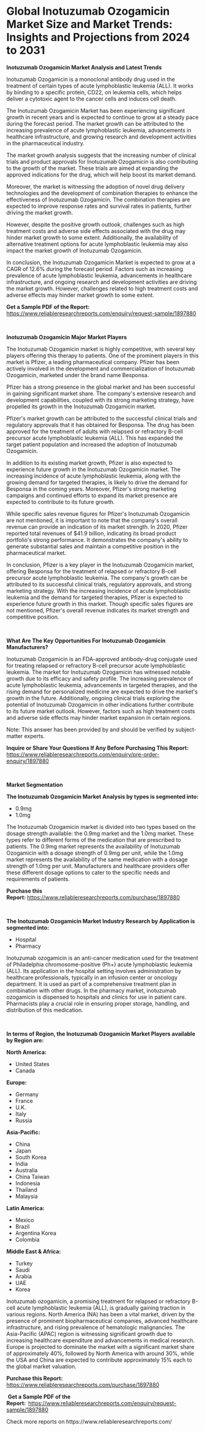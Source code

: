 <p><h1>Global Inotuzumab Ozogamicin Market Size and Market Trends: Insights and Projections from 2024 to 2031</h1></p><p><strong>Inotuzumab Ozogamicin Market Analysis and Latest Trends</strong></p>
<p><p>Inotuzumab Ozogamicin is a monoclonal antibody drug used in the treatment of certain types of acute lymphoblastic leukemia (ALL). It works by binding to a specific protein, CD22, on leukemia cells, which helps deliver a cytotoxic agent to the cancer cells and induces cell death.</p><p>The Inotuzumab Ozogamicin Market has been experiencing significant growth in recent years and is expected to continue to grow at a steady pace during the forecast period. The market growth can be attributed to the increasing prevalence of acute lymphoblastic leukemia, advancements in healthcare infrastructure, and growing research and development activities in the pharmaceutical industry.</p><p>The market growth analysis suggests that the increasing number of clinical trials and product approvals for Inotuzumab Ozogamicin is also contributing to the growth of the market. These trials are aimed at expanding the approved indications for the drug, which will help boost its market demand.</p><p>Moreover, the market is witnessing the adoption of novel drug delivery technologies and the development of combination therapies to enhance the effectiveness of Inotuzumab Ozogamicin. The combination therapies are expected to improve response rates and survival rates in patients, further driving the market growth.</p><p>However, despite the positive growth outlook, challenges such as high treatment costs and adverse side effects associated with the drug may hinder market growth to some extent. Additionally, the availability of alternative treatment options for acute lymphoblastic leukemia may also impact the market growth of Inotuzumab Ozogamicin.</p><p>In conclusion, the Inotuzumab Ozogamicin Market is expected to grow at a CAGR of 12.6% during the forecast period. Factors such as increasing prevalence of acute lymphoblastic leukemia, advancements in healthcare infrastructure, and ongoing research and development activities are driving the market growth. However, challenges related to high treatment costs and adverse effects may hinder market growth to some extent.</p></p>
<p><strong>Get a Sample PDF of the Report:&nbsp;</strong> <a href="https://www.reliableresearchreports.com/enquiry/request-sample/1897880">https://www.reliableresearchreports.com/enquiry/request-sample/1897880</a></p>
<p>&nbsp;</p>
<p><strong>Inotuzumab Ozogamicin Major Market Players</strong></p>
<p><p>The Inotuzumab Ozogamicin market is highly competitive, with several key players offering this therapy to patients. One of the prominent players in this market is Pfizer, a leading pharmaceutical company. Pfizer has been actively involved in the development and commercialization of Inotuzumab Ozogamicin, marketed under the brand name Besponsa.</p><p>Pfizer has a strong presence in the global market and has been successful in gaining significant market share. The company's extensive research and development capabilities, coupled with its strong marketing strategy, have propelled its growth in the Inotuzumab Ozogamicin market.</p><p>Pfizer's market growth can be attributed to the successful clinical trials and regulatory approvals that it has obtained for Besponsa. The drug has been approved for the treatment of adults with relapsed or refractory B-cell precursor acute lymphoblastic leukemia (ALL). This has expanded the target patient population and increased the adoption of Inotuzumab Ozogamicin.</p><p>In addition to its existing market growth, Pfizer is also expected to experience future growth in the Inotuzumab Ozogamicin market. The increasing incidence of acute lymphoblastic leukemia, along with the growing demand for targeted therapies, is likely to drive the demand for Besponsa in the coming years. Moreover, Pfizer's strong marketing campaigns and continued efforts to expand its market presence are expected to contribute to its future growth.</p><p>While specific sales revenue figures for Pfizer's Inotuzumab Ozogamicin are not mentioned, it is important to note that the company's overall revenue can provide an indication of its market strength. In 2020, Pfizer reported total revenues of $41.9 billion, indicating its broad product portfolio's strong performance. It demonstrates the company's ability to generate substantial sales and maintain a competitive position in the pharmaceutical market.</p><p>In conclusion, Pfizer is a key player in the Inotuzumab Ozogamicin market, offering Besponsa for the treatment of relapsed or refractory B-cell precursor acute lymphoblastic leukemia. The company's growth can be attributed to its successful clinical trials, regulatory approvals, and strong marketing strategy. With the increasing incidence of acute lymphoblastic leukemia and the demand for targeted therapies, Pfizer is expected to experience future growth in this market. Though specific sales figures are not mentioned, Pfizer's overall revenue indicates its market strength and competitive position.</p></p>
<p>&nbsp;</p>
<p><strong>What Are The Key Opportunities For Inotuzumab Ozogamicin Manufacturers?</strong></p>
<p><p>Inotuzumab Ozogamicin is an FDA-approved antibody-drug conjugate used for treating relapsed or refractory B-cell precursor acute lymphoblastic leukemia. The market for Inotuzumab Ozogamicin has witnessed notable growth due to its efficacy and safety profile. The increasing prevalence of acute lymphoblastic leukemia, advancements in targeted therapies, and the rising demand for personalized medicine are expected to drive the market's growth in the future. Additionally, ongoing clinical trials exploring the potential of Inotuzumab Ozogamicin in other indications further contribute to its future market outlook. However, factors such as high treatment costs and adverse side effects may hinder market expansion in certain regions.</p><p>Note: This answer has been provided by  and should be verified by subject-matter experts.</p></p>
<p><strong>Inquire or Share Your Questions If Any Before Purchasing This Report:</strong> <a href="https://www.reliableresearchreports.com/enquiry/pre-order-enquiry/1897880">https://www.reliableresearchreports.com/enquiry/pre-order-enquiry/1897880</a></p>
<p>&nbsp;</p>
<p><strong>Market Segmentation</strong></p>
<p><strong>The Inotuzumab Ozogamicin Market Analysis by types is segmented into:</strong></p>
<p><ul><li>0.9mg</li><li>1.0mg</li></ul></p>
<p><p>The Inotuzumab Ozogamicin market is divided into two types based on the dosage strength available: the 0.9mg market and the 1.0mg market. These types refer to different forms of the medication that are prescribed to patients. The 0.9mg market represents the availability of Inotuzumab Ozogamicin with a dosage strength of 0.9mg per unit, while the 1.0mg market represents the availability of the same medication with a dosage strength of 1.0mg per unit. Manufacturers and healthcare providers offer these different dosage options to cater to the specific needs and requirements of patients.</p></p>
<p><strong>Purchase this Report:&nbsp;</strong><a href="https://www.reliableresearchreports.com/purchase/1897880">https://www.reliableresearchreports.com/purchase/1897880</a></p>
<p>&nbsp;</p>
<p><strong>The Inotuzumab Ozogamicin Market Industry Research by Application is segmented into:</strong></p>
<p><ul><li>Hospital</li><li>Pharmacy</li></ul></p>
<p><p>Inotuzumab ozogamicin is an anti-cancer medication used for the treatment of Philadelphia chromosome-positive (Ph+) acute lymphoblastic leukemia (ALL). Its application in the hospital setting involves administration by healthcare professionals, typically in an infusion center or oncology department. It is used as part of a comprehensive treatment plan in combination with other drugs. In the pharmacy market, inotuzumab ozogamicin is dispensed to hospitals and clinics for use in patient care. Pharmacists play a crucial role in ensuring proper storage, handling, and distribution of this medication.</p></p>
<p>&nbsp;</p>
<p><strong>In terms of Region, the Inotuzumab Ozogamicin Market Players available by Region are:</strong></p>
<p>
    <p> <strong> North America: </strong>
        <ul>
            <li>United States</li>
            <li>Canada</li>
        </ul>
        </p> 
    <p> <strong> Europe: </strong>
        <ul>
            <li>Germany</li>
            <li>France</li>
            <li>U.K.</li>
            <li>Italy</li>
            <li>Russia</li>
        </ul>
        </p> 
    <p> <strong> Asia-Pacific: </strong>
        <ul>
            <li>China</li>
            <li>Japan</li>
            <li>South Korea</li>
            <li>India</li>
            <li>Australia</li>
            <li>China Taiwan</li>
            <li>Indonesia</li>
            <li>Thailand</li>
            <li>Malaysia</li>
        </ul>
        </p> 
    <p> <strong> Latin America: </strong>
        <ul>
            <li>Mexico</li>
            <li>Brazil</li>
            <li>Argentina Korea</li>
            <li>Colombia</li>
        </ul>
        </p> 
    <p> <strong> Middle East & Africa: </strong>
        <ul>
            <li>Turkey</li>
            <li>Saudi</li>
            <li>Arabia</li>
            <li>UAE</li>
            <li>Korea</li>
        </ul>
    </p>
    </p>
<p><p>Inotuzumab ozogamicin, a promising treatment for relapsed or refractory B-cell acute lymphoblastic leukemia (ALL), is gradually gaining traction in various regions. North America (NA) has been a vital market, driven by the presence of prominent biopharmaceutical companies, advanced healthcare infrastructure, and rising prevalence of hematologic malignancies. The Asia-Pacific (APAC) region is witnessing significant growth due to increasing healthcare expenditure and advancements in medical research. Europe is projected to dominate the market with a significant market share of approximately 40%, followed by North America with around 30%, while the USA and China are expected to contribute approximately 15% each to the global market valuation.</p></p>
<p><strong>Purchase this Report: </strong><a href="https://www.reliableresearchreports.com/purchase/1897880">https://www.reliableresearchreports.com/purchase/1897880</a></p>
<p>&nbsp;<strong>Get a Sample PDF of the Report:&nbsp;&nbsp;</strong><a href="https://www.reliableresearchreports.com/enquiry/request-sample/1897880">https://www.reliableresearchreports.com/enquiry/request-sample/1897880</a></p>
<p><strong></strong></p>
<p>Check more reports on https://www.reliableresearchreports.com/</p>